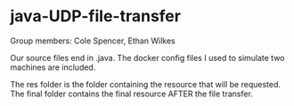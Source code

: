 # java-UDP-file-transfer
Group members: Cole Spencer, Ethan Wilkes

Our source files end in .java. The docker config files I used to simulate two machines are included. 

The res folder is the folder containing the resource that will be requested. The final folder contains the final resource AFTER the file transfer.

